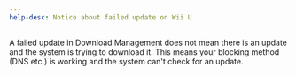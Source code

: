 ```yaml
---
help-desc: Notice about failed update on Wii U
---
```


A failed update in Download Management does not mean there is an update and the system is trying to download it. This means your blocking method (DNS etc.) is working and the system can't check for an update.
